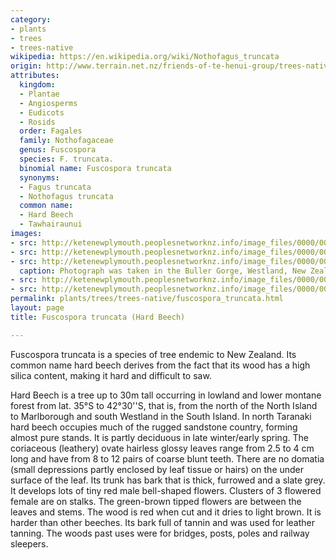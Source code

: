 ```yaml
---
category:
- plants
- trees
- trees-native
wikipedia: https://en.wikipedia.org/wiki/Nothofagus_truncata
origin: http://www.terrain.net.nz/friends-of-te-henui-group/trees-native-botanical-names-g-to-l/beech-hard-nothofagus-truncate.html
attributes:
  kingdom:
  - Plantae
  - Angiosperms
  - Eudicots
  - Rosids
  order: Fagales
  family: Nothofagaceae
  genus: Fuscospora
  species: F. truncata.
  binomial name: Fuscospora truncata
  synonyms:
  - Fagus truncata
  - Nothofagus truncata
  common name:
  - Hard Beech
  - Tawhairaunui
images:
- src: http://ketenewplymouth.peoplesnetworknz.info/image_files/0000/0002/9404/Hard_beech__Nothofagus_truncata.JPG
- src: http://ketenewplymouth.peoplesnetworknz.info/image_files/0000/0002/9414/Hard_beech__Nothofagus_truncata-006.JPG
- src: http://ketenewplymouth.peoplesnetworknz.info/image_files/0000/0005/1264/Nothofagus_truncate__Hard_Beech_-001.JPG
  caption: Photograph was taken in the Buller Gorge, Westland, New Zealand.
- src: http://ketenewplymouth.peoplesnetworknz.info/image_files/0000/0005/1269/Nothofagus_truncate__Hard_Beech_-003.JPG
- src: http://ketenewplymouth.peoplesnetworknz.info/image_files/0000/0002/4454/Hard_Beech__Nothofagus_truncate.JPG
permalink: plants/trees/trees-native/fuscospora_truncata.html
layout: page
title: Fuscospora truncata (Hard Beech)

---
```

Fuscospora truncata is a species of tree endemic to New Zealand. Its common name hard beech derives from the fact that its wood has a high silica content, making it hard and difficult to saw. 

Hard Beech is a tree up to 30m tall occurring in lowland and lower montane forest from lat. 35°S to 42°30''S, that is, from the north of the North Island to Marlborough and south Westland in the South Island. 
In north Taranaki hard beech occupies much of the rugged sandstone country, forming almost pure stands.
It is partly deciduous in late winter/early spring. The coriaceous (leathery) ovate hairless glossy leaves range from 2.5 to 4 cm long and have from 8 to 12 pairs of coarse blunt teeth. There are no domatia (small depressions partly enclosed by leaf tissue or hairs) on the under surface of the leaf. Its trunk has bark that is thick, furrowed and a slate grey. 
It develops lots of tiny red male bell-shaped flowers. Clusters of 3 flowered female are on stalks. The green-brown tipped flowers are between the leaves and stems.
The wood is red when cut and it dries to light brown. It is harder than other beeches. Its bark full of tannin and was used for leather tanning. The woods past uses were for bridges, posts, poles and railway sleepers.

